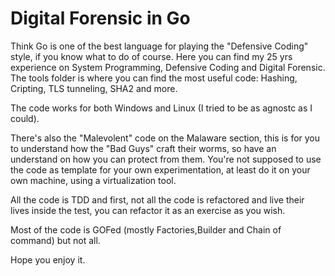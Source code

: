 # Digital Forensic in Go
Think Go is one of the best language for playing the "Defensive Coding" style, if you know what to do of course. 
Here you can find my 25 yrs experience on System Programming, Defensive Coding and Digital Forensic.
The tools folder is where you can find the most useful code: 
Hashing, Cripting, TLS tunneling, SHA2 and more.

The code works for both Windows and Linux (I tried to be as agnostc as I could).

There's also the "Malevolent" code on the Malaware section, this is for you to understand how the "Bad Guys" craft their worms,
so have an understand on how you can protect from them. You're not supposed to use the code as template for your own experimentation, at least do it on your own machine, using a virtualization tool.

All the code is TDD and first, not all the code is refactored and live their lives inside the test, you can refactor it as an exercise as you wish.

Most of the code is GOFed (mostly Factories,Builder and Chain of command) but not all.

Hope you enjoy it.
